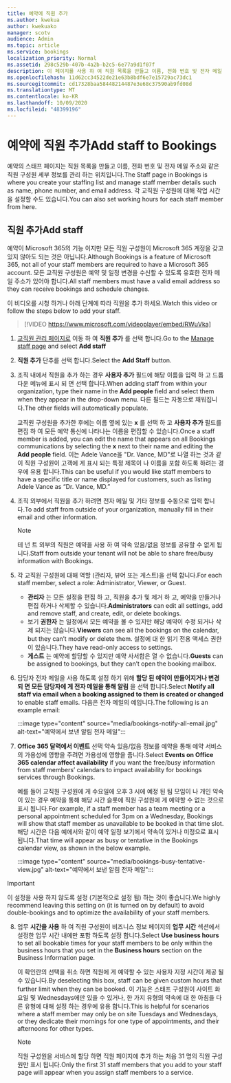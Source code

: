 ```yaml
---
title: 예약에 직원 추가
ms.author: kwekua
author: kwekuako
manager: scotv
audience: Admin
ms.topic: article
ms.service: bookings
localization_priority: Normal
ms.assetid: 298c529b-407b-4a2b-b2c5-6e77a9d1f07f
description: 이 페이지를 사용 하 여 직원 목록을 만들고 이름, 전화 번호 및 전자 메일 주소와 같은 직원 구성원 세부 정보를 관리할 수 있습니다.
ms.openlocfilehash: 11d62cc34522de21e63b8bdf6e7e15729ac73dc1
ms.sourcegitcommit: cd17328baa58448214487e3e68c37590ab9fd08d
ms.translationtype: MT
ms.contentlocale: ko-KR
ms.lasthandoff: 10/09/2020
ms.locfileid: "48399196"
---
```

# <a name="add-staff-to-bookings"></a><span data-ttu-id="ed394-103">예약에 직원 추가</span><span class="sxs-lookup"><span data-stu-id="ed394-103">Add staff to Bookings</span></span>

<span data-ttu-id="ed394-104">예약의 스태프 페이지는 직원 목록을 만들고 이름, 전화 번호 및 전자 메일 주소와 같은 직원 구성원 세부 정보를 관리 하는 위치입니다.</span><span class="sxs-lookup"><span data-stu-id="ed394-104">The Staff page in Bookings is where you create your staffing list and manage staff member details such as name, phone number, and email address.</span></span> <span data-ttu-id="ed394-105">각 교직원 구성원에 대해 작업 시간을 설정할 수도 있습니다.</span><span class="sxs-lookup"><span data-stu-id="ed394-105">You can also set working hours for each staff member from here.</span></span>

## <a name="add-staff"></a><span data-ttu-id="ed394-106">직원 추가</span><span class="sxs-lookup"><span data-stu-id="ed394-106">Add staff</span></span>

<span data-ttu-id="ed394-107">예약이 Microsoft 365의 기능 이지만 모든 직원 구성원이 Microsoft 365 계정을 갖고 있지 않아도 되는 것은 아닙니다.</span><span class="sxs-lookup"><span data-stu-id="ed394-107">Although Bookings is a feature of Microsoft 365, not all of your staff members are required to have a Microsoft 365 account.</span></span> <span data-ttu-id="ed394-108">모든 교직원 구성원은 예약 및 일정 변경을 수신할 수 있도록 유효한 전자 메일 주소가 있어야 합니다.</span><span class="sxs-lookup"><span data-stu-id="ed394-108">All staff members must have a valid email address so they can receive bookings and schedule changes.</span></span>

<span data-ttu-id="ed394-109">이 비디오를 시청 하거나 아래 단계에 따라 직원을 추가 하세요.</span><span class="sxs-lookup"><span data-stu-id="ed394-109">Watch this video or follow the steps below to add your staff.</span></span>

> [!VIDEO https://www.microsoft.com/videoplayer/embed/RWuVka]

1. <span data-ttu-id="ed394-110">[교직원 관리 페이지로](https://outlook.office.com/bookings/staff) 이동 하 여 **직원 추가** 를 선택 합니다.</span><span class="sxs-lookup"><span data-stu-id="ed394-110">Go to the [Manage staff page](https://outlook.office.com/bookings/staff) and select **Add staff**</span></span>

2. <span data-ttu-id="ed394-111">**직원 추가** 단추를 선택 합니다.</span><span class="sxs-lookup"><span data-stu-id="ed394-111">Select the **Add Staff** button.</span></span>

3. <span data-ttu-id="ed394-112">조직 내에서 직원을 추가 하는 경우 **사용자 추가** 필드에 해당 이름을 입력 하 고 드롭다운 메뉴에 표시 되 면 선택 합니다.</span><span class="sxs-lookup"><span data-stu-id="ed394-112">When adding staff from within your organization, type their name in the **Add people** field and select them when they appear in the drop-down menu.</span></span> <span data-ttu-id="ed394-113">다른 필드는 자동으로 채워집니다.</span><span class="sxs-lookup"><span data-stu-id="ed394-113">The other fields will automatically populate.</span></span>

    <span data-ttu-id="ed394-114">교직원 구성원을 추가한 후에는 이름 옆에 있는 **x** 를 선택 하 고 **사용자 추가** 필드를 편집 하 여 모든 예약 통신에 나타나는 이름을 편집할 수 있습니다.</span><span class="sxs-lookup"><span data-stu-id="ed394-114">Once a staff member is added, you can edit the name that appears on all Bookings communications by selecting the **x** next to their name and editing the **Add people** field.</span></span> <span data-ttu-id="ed394-115">이는 Adele Vance을 "Dr. Vance, MD"로 나열 하는 것과 같이 직원 구성원이 고객에 게 표시 되는 특정 제목이 나 이름을 포함 하도록 하려는 경우에 유용 합니다.</span><span class="sxs-lookup"><span data-stu-id="ed394-115">This can be useful if you would like staff members to have a specific title or name displayed for customers, such as listing Adele Vance as “Dr. Vance, MD.”</span></span>

4. <span data-ttu-id="ed394-116">조직 외부에서 직원을 추가 하려면 전자 메일 및 기타 정보를 수동으로 입력 합니다.</span><span class="sxs-lookup"><span data-stu-id="ed394-116">To add staff from outside of your organization, manually fill in their email and other information.</span></span>

    > [!NOTE]
    > <span data-ttu-id="ed394-117">테 넌 트 외부의 직원은 예약을 사용 하 여 약속 있음/없음 정보를 공유할 수 없게 됩니다.</span><span class="sxs-lookup"><span data-stu-id="ed394-117">Staff from outside your tenant will not be able to share free/busy information with Bookings.</span></span>

5. <span data-ttu-id="ed394-118">각 교직원 구성원에 대해 역할 (관리자, 뷰어 또는 게스트)을 선택 합니다.</span><span class="sxs-lookup"><span data-stu-id="ed394-118">For each staff member, select a role: Administrator, Viewer, or Guest.</span></span>
    - <span data-ttu-id="ed394-119">**관리자** 는 모든 설정을 편집 하 고, 직원을 추가 및 제거 하 고, 예약을 만들거나 편집 하거나 삭제할 수 있습니다.</span><span class="sxs-lookup"><span data-stu-id="ed394-119">**Administrators** can edit all settings, add and remove staff, and create, edit, or delete bookings.</span></span>
    - <span data-ttu-id="ed394-120">보기 **권한자** 는 일정에서 모든 예약을 볼 수 있지만 해당 예약이 수정 되거나 삭제 되지는 않습니다.</span><span class="sxs-lookup"><span data-stu-id="ed394-120">**Viewers** can see all the bookings on the calendar, but they can’t modify or delete them.</span></span> <span data-ttu-id="ed394-121">설정에 대 한 읽기 전용 액세스 권한이 있습니다.</span><span class="sxs-lookup"><span data-stu-id="ed394-121">They have read-only access to settings.</span></span>
    - <span data-ttu-id="ed394-122">**게스트** 는 예약에 할당할 수 있지만 예약 사서함은 열 수 없습니다.</span><span class="sxs-lookup"><span data-stu-id="ed394-122">**Guests** can be assigned to bookings, but they can’t open the booking mailbox.</span></span>

6. <span data-ttu-id="ed394-123">담당자 전자 메일을 사용 하도록 설정 하기 위해 **할당 된 예약이 만들어지거나 변경 되 면 모든 담당자에 게 전자 메일을 통해 알림** 을 선택 합니다.</span><span class="sxs-lookup"><span data-stu-id="ed394-123">Select **Notify all staff via email when a booking assigned to them is created or changed** to enable staff emails.</span></span> <span data-ttu-id="ed394-124">다음은 전자 메일의 예입니다.</span><span class="sxs-lookup"><span data-stu-id="ed394-124">The following is an example email:</span></span>

    :::image type="content" source="media/bookings-notify-all-email.jpg" alt-text="예약에서 보낸 알림 전자 메일":::

7. <span data-ttu-id="ed394-126">**Office 365 달력에서 이벤트** 선택 약속 있음/없음 정보를 예약을 통해 예약 서비스의 가용성에 영향을 주려면 가용성에 영향을 줍니다.</span><span class="sxs-lookup"><span data-stu-id="ed394-126">Select **Events on Office 365 calendar affect availability** if you want the free/busy information from staff members’ calendars to impact availability for bookings services through Bookings.</span></span>

    <span data-ttu-id="ed394-127">예를 들어 교직원 구성원에 게 수요일에 오후 3 시에 예정 된 팀 모임이 나 개인 약속이 있는 경우 예약을 통해 해당 시간 슬롯에 직원 구성원에 게 예약할 수 없는 것으로 표시 됩니다.</span><span class="sxs-lookup"><span data-stu-id="ed394-127">For example, if a staff member has a team meeting or a personal appointment scheduled for 3pm on a Wednesday, Bookings will show that staff member as unavailable to be booked in that time slot.</span></span> <span data-ttu-id="ed394-128">해당 시간은 다음 예에서와 같이 예약 일정 보기에서 약속이 있거나 미정으로 표시 됩니다.</span><span class="sxs-lookup"><span data-stu-id="ed394-128">That time will appear as busy or tentative in the Bookings calendar view, as shown in the below example.</span></span>

    :::image type="content" source="media/bookings-busy-tentative-view.jpg" alt-text="예약에서 보낸 알림 전자 메일":::

> [!IMPORTANT]
> <span data-ttu-id="ed394-130">이 설정을 사용 하지 않도록 설정 (기본적으로 설정 됨) 하는 것이 좋습니다.</span><span class="sxs-lookup"><span data-stu-id="ed394-130">We highly recommend leaving this setting on (it is turned on by default) to avoid double-bookings and to optimize the availability of your staff members.</span></span>

8. <span data-ttu-id="ed394-131">업무 **시간을 사용** 하 여 직원 구성원이 비즈니스 정보 페이지의 **업무 시간** 섹션에서 설정한 업무 시간 내에만 포함 하도록 설정 합니다.</span><span class="sxs-lookup"><span data-stu-id="ed394-131">Select **Use business hours** to set all bookable times for your staff members to be only within the business hours that you set in the **Business hours** section on the Business Information page.</span></span>

    <span data-ttu-id="ed394-132">이 확인란의 선택을 취소 하면 직원에 게 예약할 수 있는 사용자 지정 시간이 제공 될 수 있습니다.</span><span class="sxs-lookup"><span data-stu-id="ed394-132">By deselecting this box, staff can be given custom hours that further limit when they can be booked.</span></span> <span data-ttu-id="ed394-133">이 기능은 스태프 구성원이 사이트 화요일 및 Wednesdays에만 있을 수 있거나, 한 가지 유형의 약속에 대 한 아침을 다른 유형에 대해 설정 하는 경우에 유용 합니다.</span><span class="sxs-lookup"><span data-stu-id="ed394-133">This is helpful for scenarios where a staff member may only be on site Tuesdays and Wednesdays, or they dedicate their mornings for one type of appointments, and their afternoons for other types.</span></span>

    > [!NOTE]
    > <span data-ttu-id="ed394-134">직원 구성원을 서비스에 할당 하면 직원 페이지에 추가 하는 처음 31 명의 직원 구성원만 표시 됩니다.</span><span class="sxs-lookup"><span data-stu-id="ed394-134">Only the first 31 staff members that you add to your staff page will appear when you assign staff members to a service.</span></span>
